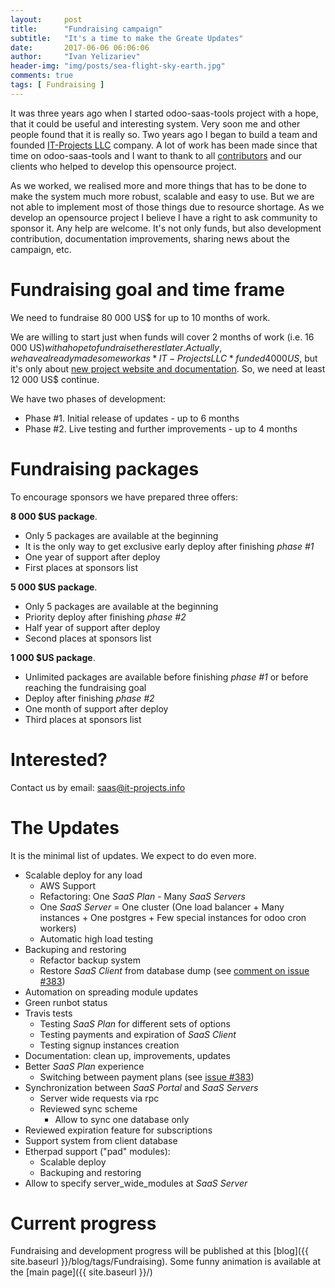 ```yaml
---
layout:     post
title:      "Fundraising campaign"
subtitle:   "It's a time to make the Greate Updates"
date:       2017-06-06 06:06:06
author:     "Ivan Yelizariev"
header-img: "img/posts/sea-flight-sky-earth.jpg"
comments: true
tags: [ Fundraising ]
---
```


It was three years ago when I started odoo-saas-tools project with a hope, that it could be useful and interesting system. Very soon me and other people found that it is really so. Two years ago I began to build a team and founded [IT-Projects LLC](https://www.it-projects.info/) company. A lot of work has been made since that time on odoo-saas-tools and I want to thank to all [contributors](https://github.com/it-projects-llc/odoo-saas-tools/graphs/contributors) and our clients who helped to develop this opensource project.

As we worked, we realised more and more things that has to be done to make the system much more robust, scalable and easy to use. But we are not able to implement most of those things due to resource shortage. As we develop an opensource project I believe I have a right to ask community to sponsor it. Any help are welcome. It's not only funds, but also development contribution, documentation improvements, sharing news about the campaign, etc.

Fundraising goal and time frame
===============================

We need to fundraise 80 000 US$ for up to 10 months of work.

We are willing to start just when funds will cover 2 months of work (i.e. 16 000 US$) with a hope to fundraise the rest later. Actually, we have already made some work as *IT-Projects LLC* funded 4 000 US$, but it's only about <a href="{{ site.baseurl }}/blog/welcome-to-new-documentation">new project website and documentation</a>. So, we need at least 12 000 US$ continue.

We have two phases of development:

* Phase #1. Initial release of updates - up to 6 months
* Phase #2. Live testing and further improvements - up to 4 months

Fundraising packages
====================

To encourage sponsors we have prepared three offers:

**8 000 $US package**.

* Only 5 packages are available at the beginning
* It is the only way to get exclusive early deploy after finishing *phase #1*
* One year of support after deploy
* First places at sponsors list

**5 000 $US package**.

* Only 5 packages are available at the beginning
* Priority deploy after finishing *phase #2*
* Half year of support after deploy
* Second places at sponsors list

**1 000 $US package**.

* Unlimited packages are available before finishing *phase #1* or before reaching the fundraising goal
* Deploy after finishing *phase #2*
* One month of support after deploy
* Third places at sponsors list

Interested?
===========

Contact us by email: <a href="mailto:saas@it-projects.info">saas@it-projects.info</a>

The Updates
===========

It is the minimal list of updates. We expect to do even more.

* Scalable deploy for any load
  * AWS Support
  * Refactoring: One *SaaS Plan* - Many *SaaS Servers*
  * One *SaaS Server* = One cluster (One load balancer + Many instances + One postgres + Few special instances for odoo cron workers)
  * Automatic high load testing
* Backuping and restoring
  * Refactor backup system
  * Restore *SaaS Client* from database dump (see [comment on issue #383](https://github.com/it-projects-llc/odoo-saas-tools/issues/383#issuecomment-261453697))
* Automation on spreading module updates
* Green runbot status
* Travis tests
  * Testing *SaaS Plan* for different sets of options
  * Testing payments and expiration of *SaaS Client*
  * Testing signup instances creation
* Documentation: clean up, improvements, updates
* Better *SaaS Plan* experience
  * Switching between payment plans (see [issue #383](https://github.com/it-projects-llc/odoo-saas-tools/issues/383))
* Synchronization between *SaaS Portal* and *SaaS Servers*
  * Server wide requests via rpc
  * Reviewed sync scheme
    * Allow to sync one database only
* Reviewed expiration feature for subscriptions
* Support system from client database
* Etherpad support ("pad" modules):
  * Scalable deploy
  * Backuping and restoring
* Allow to specify server_wide_modules at *SaaS Server*

Current progress
================

Fundraising and development progress will be published at this [blog]({{ site.baseurl }}/blog/tags/Fundraising). Some funny animation is available at the [main page]({{ site.baseurl }}/)
